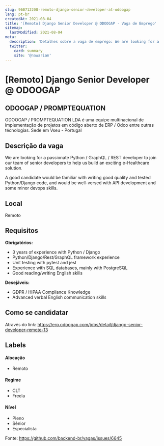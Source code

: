 ```yaml
---
slug: 960712208-remoto-django-senior-developer-at-odoogap
lang: pt-br
createdAt: 2021-08-04
title: '[Remoto] Django Senior Developer @ ODOOGAP - Vaga de Emprego'
sitemap:
  lastModified: 2021-08-04
meta:
  description: 'Detalhes sobre a vaga de emprego: We are looking for a passionate Python / GraphQL / REST developer to join our team of senior developers to help us build an exciting e-Healthcare solution. A good candidate would be familiar with writing good quality and tested Python/Django code, and would be well-versed with API development and some minor devops skills.'
  twitter:
    card: summary
    site: '@nawarian'
---
```


# [Remoto] Django Senior Developer @ ODOOGAP


## ODOOGAP / PROMPTEQUATION

ODOOGAP / PROMPTEQUATION LDA é uma equipe multinacional de implementação de projetos em código aberto de ERP / Odoo entre outras técnologias. Sede em Vseu - Portugal

## Descrição da vaga

We are looking for a passionate Python / GraphQL / REST developer to join our team of senior developers to help us build an exciting e-Healthcare solution.

A good candidate would be familiar with writing good quality and tested Python/Django code, and would be well-versed with API development and some minor devops skills.

## Local

Remoto

## Requisitos

**Obrigatórios:**
- 3 years of experience with Python / Django
- Python/Django/Rest/GraphQL framework experience
- Unit testing with pytest and jest
- Experience with SQL databases, mainly with PostgreSQL
- Good reading/writing English skills


**Desejáveis:**
- GDPR / HIPAA Compliance Knowledge
- Advanced verbal English communication skills


## Como se candidatar

Através do link: https://erp.odoogap.com/jobs/detail/django-senior-developer-remote-13


## Labels
<!-- retire os labels que não fazem sentido à vaga -->

#### Alocação
- Remoto

#### Regime
- CLT
- Freela

#### Nível
- Pleno
- Sênior
- Especialista




Fonte: https://github.com/backend-br/vagas/issues/6645